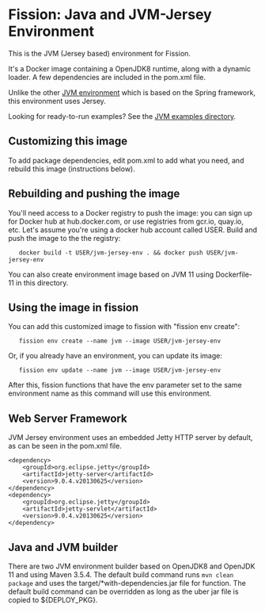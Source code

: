 # Fission: Java and JVM-Jersey Environment

This is the JVM (Jersey based) environment for Fission.

It's a Docker image containing a OpenJDK8 runtime, along with a
dynamic loader. A few dependencies are included in the
pom.xml file.

Unlike the other [JVM environment](../jvm) which is based on the Spring framework, this environment uses Jersey.

Looking for ready-to-run examples? See the [JVM examples directory](../../examples/jvm-jersey).

## Customizing this image

To add package dependencies, edit pom.xml to add what you
need, and rebuild this image (instructions below).

## Rebuilding and pushing the image

You'll need access to a Docker registry to push the image: you can
sign up for Docker hub at hub.docker.com, or use registries from
gcr.io, quay.io, etc. Let's assume you're using a docker hub account
called USER. Build and push the image to the the registry:

```
   docker build -t USER/jvm-jersey-env . && docker push USER/jvm-jersey-env
```

You can also create environment image based on JVM 11 using Dockerfile-11 in this directory.

## Using the image in fission

You can add this customized image to fission with "fission env
create":

```
   fission env create --name jvm --image USER/jvm-jersey-env
```

Or, if you already have an environment, you can update its image:

```
   fission env update --name jvm --image USER/jvm-jersey-env 
```

After this, fission functions that have the env parameter set to the
same environment name as this command will use this environment.

## Web Server Framework

JVM Jersey environment uses an embedded Jetty HTTP server by default, as can be seen in the pom.xml file.

```
<dependency>
	<groupId>org.eclipse.jetty</groupId>
	<artifactId>jetty-server</artifactId>
	<version>9.0.4.v20130625</version>
</dependency>
<dependency>
	<groupId>org.eclipse.jetty</groupId>
	<artifactId>jetty-servlet</artifactId>
	<version>9.0.4.v20130625</version>
</dependency>
```

## Java and JVM builder

There are two JVM environment builder based on OpenJDK8 and OpenJDK 11 and using Maven 3.5.4. The default build command
runs `mvn clean package` and uses the target/*with-dependencies.jar file for function. The default build command can be
overridden as long as the uber jar file is copied to ${DEPLOY_PKG}.
